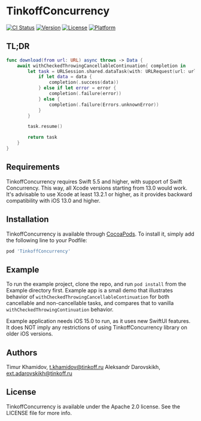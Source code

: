 # TinkoffConcurrency

[![CI Status](https://img.shields.io/travis/tinkoff-mobile-tech/TinkoffConcurrency.svg?style=flat)](https://travis-ci.org/tinkoff-mobile-tech/TinkoffConcurrency)
[![Version](https://img.shields.io/cocoapods/v/TinkoffConcurrency.svg?style=flat)](https://cocoapods.org/pods/TinkoffConcurrency)
[![License](https://img.shields.io/cocoapods/l/TinkoffConcurrency.svg?style=flat)](https://cocoapods.org/pods/TinkoffConcurrency)
[![Platform](https://img.shields.io/cocoapods/p/TinkoffConcurrency.svg?style=flat)](https://cocoapods.org/pods/TinkoffConcurrency)

## TL;DR

```swift
func download(from url: URL) async throws -> Data {
    await withCheckedThrowingCancellableContinuation{ completion in
        let task = URLSession.shared.dataTask(with: URLRequest(url: url)) { data, _, error in
            if let data = data {
                completion(.success(data))
            } else if let error = error {
                completion(.failure(error))
            } else {
                completion(.failure(Errors.unknownError))
            }
        }

        task.resume()

        return task
    }
}
```

## Requirements

TinkoffConcurrency requires Swift 5.5 and higher, with support of Swift Concurrency. This way, all Xcode versions starting from 13.0 would work.
It's advisable to use Xcode at least 13.2.1 or higher, as it provides backward compatibility with iOS 13.0 and higher.

## Installation

TinkoffConcurrency is available through [CocoaPods](https://cocoapods.org). To install
it, simply add the following line to your Podfile:

```ruby
pod 'TinkoffConcurrency'
```

## Example

To run the example project, clone the repo, and run `pod install` from the Example directory first. Example app is a small demo that
illustrates behavior of `withCheckedThrowingCancellableContinuation` for both cancellable and non-cancellable tasks, and compares that
to vanilla `withCheckedThrowingContinuation` behavior.

Example application needs iOS 15.0 to run, as it uses new SwiftUI features. It does NOT imply any restrictions of using TinkoffConcurrency
library on older iOS versions.

## Authors

Timur Khamidov, t.khamidov@tinkoff.ru
Aleksandr Darovskikh, ext.adarovskikh@tinkoff.ru

## License

TinkoffConcurrency is available under the Apache 2.0 license. See the LICENSE file for more info.
